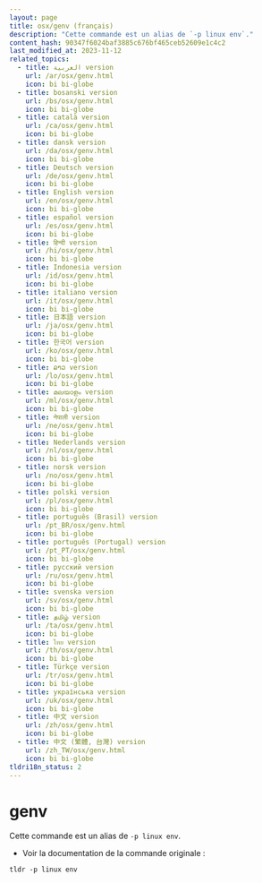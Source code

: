 ```yaml
---
layout: page
title: osx/genv (français)
description: "Cette commande est un alias de `-p linux env`."
content_hash: 90347f6024baf3885c676bf465ceb52609e1c4c2
last_modified_at: 2023-11-12
related_topics:
  - title: العربية version
    url: /ar/osx/genv.html
    icon: bi bi-globe
  - title: bosanski version
    url: /bs/osx/genv.html
    icon: bi bi-globe
  - title: català version
    url: /ca/osx/genv.html
    icon: bi bi-globe
  - title: dansk version
    url: /da/osx/genv.html
    icon: bi bi-globe
  - title: Deutsch version
    url: /de/osx/genv.html
    icon: bi bi-globe
  - title: English version
    url: /en/osx/genv.html
    icon: bi bi-globe
  - title: español version
    url: /es/osx/genv.html
    icon: bi bi-globe
  - title: हिन्दी version
    url: /hi/osx/genv.html
    icon: bi bi-globe
  - title: Indonesia version
    url: /id/osx/genv.html
    icon: bi bi-globe
  - title: italiano version
    url: /it/osx/genv.html
    icon: bi bi-globe
  - title: 日本語 version
    url: /ja/osx/genv.html
    icon: bi bi-globe
  - title: 한국어 version
    url: /ko/osx/genv.html
    icon: bi bi-globe
  - title: ລາວ version
    url: /lo/osx/genv.html
    icon: bi bi-globe
  - title: മലയാളം version
    url: /ml/osx/genv.html
    icon: bi bi-globe
  - title: नेपाली version
    url: /ne/osx/genv.html
    icon: bi bi-globe
  - title: Nederlands version
    url: /nl/osx/genv.html
    icon: bi bi-globe
  - title: norsk version
    url: /no/osx/genv.html
    icon: bi bi-globe
  - title: polski version
    url: /pl/osx/genv.html
    icon: bi bi-globe
  - title: português (Brasil) version
    url: /pt_BR/osx/genv.html
    icon: bi bi-globe
  - title: português (Portugal) version
    url: /pt_PT/osx/genv.html
    icon: bi bi-globe
  - title: русский version
    url: /ru/osx/genv.html
    icon: bi bi-globe
  - title: svenska version
    url: /sv/osx/genv.html
    icon: bi bi-globe
  - title: தமிழ் version
    url: /ta/osx/genv.html
    icon: bi bi-globe
  - title: ไทย version
    url: /th/osx/genv.html
    icon: bi bi-globe
  - title: Türkçe version
    url: /tr/osx/genv.html
    icon: bi bi-globe
  - title: українська version
    url: /uk/osx/genv.html
    icon: bi bi-globe
  - title: 中文 version
    url: /zh/osx/genv.html
    icon: bi bi-globe
  - title: 中文 (繁體, 台灣) version
    url: /zh_TW/osx/genv.html
    icon: bi bi-globe
tldri18n_status: 2
---
```

# genv

Cette commande est un alias de `-p linux env`.

- Voir la documentation de la commande originale :

`tldr -p linux env`
